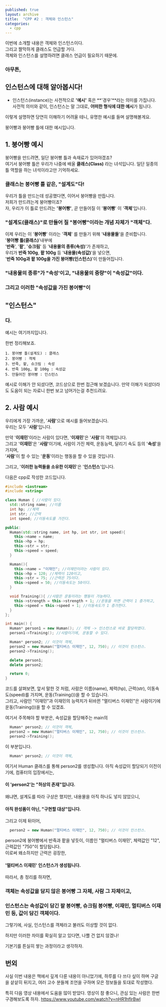 ```yaml
---
published: true
layout: archive
title:  "CPP #2 : 객체와 인스턴스"
categories:
  - cpp
---
```



 
이번에 소개할 내용은 객체와 인스턴스이다.  
그리고 짤막하게 클래스도 언급할 거다.  
객체와 인스턴스를 설명하려면 클래스 언급이 필요하기 때문에.  
### 아무튼,
 
 

## **인스턴스**에 대해 알아봅시다!



- 인스턴스(instance)는 사전적으로 **'예시'** 혹은 **'경우'**라는 의미를 가집니다.  
사전적 의미와 같이, 인스턴스는 말 그대로, **어떠한 형식에 대한 예시**가 됩니다.

이렇게 설명하면 당연히 이해하기 어려울 테니, 유명한 예시를 들며 설명해볼게요.

붕어빵과 붕어빵 틀에 대한 예시입니다.

## 1. 붕어빵 예시

붕어빵을 만드려면, 일단 붕어빵 틀과 속재료가 있어야겠죠?  
여기서 붕어빵 틀은 우리가 나중에 배울 **클래스(Class)** 라는 녀석입니다. 일단 일종의 틀 역할을 하는 녀석이라고만 기억하세요.  
### 클래스는 붕어빵 틀 같은, "설계도"다!

우리가 틀을 만드는데 성공했다면, 이어서 붕어빵을 만듭니다.  
저희가 만드려는게 붕어빵이죠?  
자, 우리가 이 틀로 만드려는 **'붕어빵'**, 곧 만들어질 이 '**붕어빵**' 이 '**객체**'입니다.
### "**설계도**(클래스)"로 만들어 질 "**붕어빵**"이라는 개념 자체가 "**객체**"다.

이제 우리는 이 '**붕어빵**' 이라는 '**객체**' 를 만들기 위해 '**내용물들**'을 준비합니다.  
'**붕어빵 틀(클래스)**'내부에  
'**반죽**', '**팥**', '**슈크림**' 등 '**내용물의 종류(속성)**'가 존재하고,  
우리가 **반죽 100g**, **팥 100g**  등 '**내용물(속성값)**'을 넣으면,  
'**반죽 100g과 팥 100g을 가진 붕어빵(인스턴스)**'이 만들어집니다. 

### "**내용물의 종류**"가 "**속성**'이고, "**내용물의 중량**"이 "**속성값**"이다.

### 그리고 이러한 "**속성값을 가진 붕어빵**"이 
## "**인스턴스**"
### 다.

예시는 여기까지입니다.

한번 정리해보죠.

```
1. 붕어빵 틀(설계도) : 클래스
2. 붕어빵 : 객체
3. 반죽, 팥, 슈크림 : 속성
4. 반죽 100g, 팥 100g : 속성값
5. 만들어진 붕어빵 : 인스턴스
```

예시로 이해가 안 되셨다면, 코드상으로 한번 접근해 보겠습니다. 만약 이해가 되셨더라도 도움이 되는 자료니 한번 보고 넘어가는걸 추천드려요.  
 
## 2. 사람 예시

우리에게 가장 가까운, '**사람**'으로 예시를 들어보겠습니다.  
우리는 모두 '**사람**'입니다.  

만약 '**이재민**'이라는 사람이 있다면, '**이재민**'은 '**사람**'의 객체입니다.  
그리고 '**이재민**'은 '**사람**'이기에, 사람이 가진 체력, 운동능력, 달리기 속도 등의 '**속성**'을 가지며,  
'**사람**'이 할 수 있는 '**운동**'이라는 행동을 할 수 있을 것입니다.

그리고, '**이러한 능력들을 소유한 이재민**'은 '**인스턴스**'입니다.

다음은 cpp로 작성한 코드입니다.
```cpp
#include <iostream>
#include <string>

class Human { //사람이 있다.
  std::string name; //이름
  int hp; //체력
  int str; //근력
  int speed; //이동속도를 가진다.

public:
  Human(std::string name, int hp, int str, int speed){
    this->name = name;
    this->hp = hp;
    this->str = str;
    this->speed = speed;
  }

  Human(){
    this->name = "이재민"; //이재민이라는 사람이 있다.
    this->hp = 120; //체력이 120이고,
    this->str = 75; //근력은 75이다.
    this->speed = 50; //이동속도는 50이다.
  }

  void Training(){ //사람은 운동이라는 행동이 가능하다.
    this->strength = this->strength + 1; //운동을 하면 근력이 1 증가하고,
    this->speed = this->speed + 1; //이동속도가 1 증가한다.
  }
};

int main() {
  Human* person1 = new Human(); // 객체 -> 인스턴스로 바로 할당하였다.
  person1->Training(); //사람이기에, 운동할 수 있다.

  Human* person2; // 이것이 객체,
  person2 = new Human("멀티버스 이재민", 12, 750); // 이것이 인스턴스.
  person2->Training();

  delete person1;
  delete person2;

  return 0;
}
```

코드를 살펴보면, 앞서 말한 것 처럼, 사람은 이름(name), 체력(hp), 근력(str), 이동속도(speed)를 가지며, 운동(Training())을 할 수 있습니다.  
그리고, 사람인 "이재민"과 이재민의 능력치가 뒤바뀐 "멀티버스 이재민"은 사람이기에 운동(Training())을 할 수 있겠죠.

여기서 주목해야 할 부분은, 속성값을 할당해주는 main의
```cpp
  Human* person2; // 이것이 객체,
  person2 = new Human("멀티버스 이재민", 12, 750); // 이것이 인스턴스.
  person2->Training();
```
이 부분입니다.  
```cpp
  Human* person2; // 이것이 객체,
```
여기서 Human 클래스를 통해 person2를 생성합니다. 아직 속성값이 할당되기 이전이기에, 컴퓨터의 입장에서는,  
#### 이 'person2'는 "**허상의 존재**"입니다. 
왜냐면, 설계도를 따라 구상은 했지만, 내용물을 아직 하나도 넣지 않았으니, 
#### 아직 완성품이 아닌, "**구현할 대상**"입니다.  
그리고 이제 뒤이어,
```cpp
  person2 = new Human("멀티버스 이재민", 12, 750); // 이것이 인스턴스.
```
person2에 붕어빵에서 반죽과 팥을 넣듯이, 이름인 "멀티버스 이재민', 체력값인 "12", 근력값인 "750"이 할당됩니다.  
이로써 왜소하지만 근력은 굉장한, 
#### '멀티버스 이재민' **인스턴스**가 생성됩니다.

따라서, 총 정리를 하자면, 

### **객체**는 **속성값을 담지 않은** 붕어빵 **그 자체**, 사람 **그 자체**이고,  
### **인스턴스**는 속성값이 담긴 팥 붕어빵, 슈크림 붕어빵, 이재민, 멀티버스 이재민 등, **값이 담긴 객체**이다.

그렇기에, 사실, 인스턴스를 객체라고 불러도 이상할 것이 없다. 

하지만 이러한 차이를 확실히 알고 있다면, 나쁠 건 없지 않겠나!

기본기를 튼실히 쌓는 과정이라고 생각하자.

## 번외

사실 이번 내용은 책에서 깊게 다룬 내용이 아니었기에, 하루를 다 쓰다 싶이 하며 구글을 샅샅히 뒤지고, 여러 고수 분들께 조언을 구하며 모은 정보들을 토대로 작성했다.

특히 다음 영상 내용에서 도움을 많이 받았다.
영상이 참 좋으니, 관심 있는 사람은 한번 구경해보도록 하자.
https://www.youtube.com/watch?v=nHR1hfIrBwI

